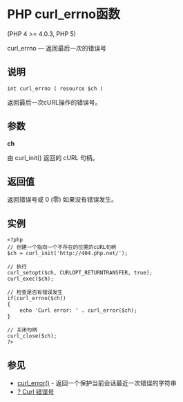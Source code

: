# PHP curl_errno函数



(PHP 4 &gt;= 4.0.3, PHP 5)

curl_errno — 返回最后一次的错误号

## 说明

```
int curl_errno ( resource $ch )

```

返回最后一次cURL操作的错误号。

## 参数

**ch**

由 curl_init() 返回的 cURL 句柄。

## 返回值

返回错误号或 0 (零) 如果没有错误发生。

## 实例

```
<?php
// 创建一个指向一个不存在的位置的cURL句柄
$ch = curl_init('http://404.php.net/');

// 执行
curl_setopt($ch, CURLOPT_RETURNTRANSFER, true);
curl_exec($ch);

// 检查是否有错误发生
if(curl_errno($ch))
{
    echo 'Curl error: ' . curl_error($ch);
}

// 关闭句柄
curl_close($ch);
?>

```

## 参见

*   [curl_error()](func-curl_error.html) - 返回一个保护当前会话最近一次错误的字符串
*   [? Curl 错误号](//curl.haxx.se/libcurl/c/libcurl-errors.html)



